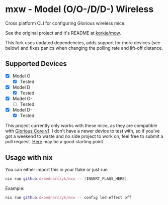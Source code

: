 # mxw - Model (O/O-/D/D-) Wireless
Cross platform CLI for configuring Glorious wireless mice.

See the original project and it's README at [korkje/mow](https://github.com/korkje/mow).

This fork uses updated dependencies, adds support for more devices (see below) and fixes panics when changing the polling rate and lift-off distance.

## Supported Devices
- [x] Model O
    - [x] Tested
- [x] Model D
    - [x] Tested
- [x] Model O-
    - [ ] Tested
- [x] Model D-
    - [x] Tested

This project currently only works with these mice, as they are compatible with [Glorious Core v1](https://www.gloriousgaming.com/pages/legacy-software). I don't have a newer device to test with, so if you've got a weekend to waste and no side project to work on, feel free to submit a pull request. [Here](https://github.com/dxbednarczyk/mxw/issues/1#issuecomment-2135500375) may be a good starting point.

## Usage with nix 
You can either import this in your flake or just run 

```nix 
nix run github:dxbednarczyk/mxw -- [INSERT_FLAGS_HERE]
```

Example:

```nix 
nix run github:dxbednarczyk/mxw -- config led-effect off
```
